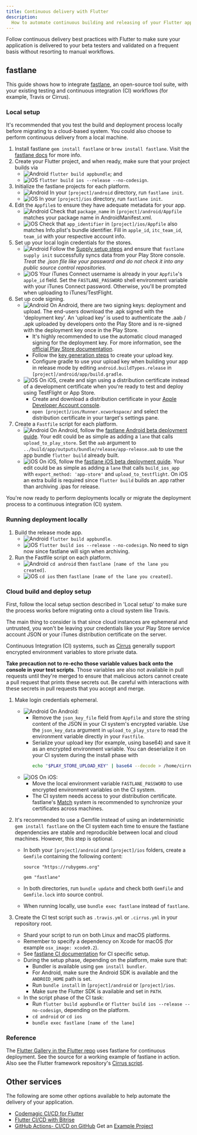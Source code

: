 ```yaml
---
title: Continuous delivery with Flutter
description:
  How to automate continuous building and releasing of your Flutter app.
---
```


Follow continuous delivery best practices with Flutter to make sure your
application is delivered to your beta testers and validated on a frequent basis
without resorting to manual workflows.

## fastlane

This guide shows how to integrate [fastlane][], an open-source tool suite, with
your existing testing and continuous integration (CI) workflows (for example,
Travis or Cirrus).

### Local setup

It's recommended that you test the build and deployment process locally before
migrating to a cloud-based system. You could also choose to perform continuous
delivery from a local machine.

1. Install fastlane `gem install fastlane` or `brew install fastlane`. Visit the
   [fastlane docs][fastlane] for more info.
1. Create your Flutter project, and when ready, make sure that your project
   builds via
   - ![Android](/images/cd/android.png) `flutter build appbundle`; and
   - ![iOS](/images/cd/ios.png) `flutter build ios --release --no-codesign`.
1. Initialize the fastlane projects for each platform.
   - ![Android](/images/cd/android.png) In your `[project]/android` directory,
     run `fastlane init`.
   - ![iOS](/images/cd/ios.png) In your `[project]/ios` directory, run
     `fastlane init`.
1. Edit the `Appfile`s to ensure they have adequate metadata for your app.
   - ![Android](/images/cd/android.png) Check that `package_name` in
     `[project]/android/Appfile` matches your package name in
     AndroidManifest.xml.
   - ![iOS](/images/cd/ios.png) Check that `app_identifier` in
     `[project]/ios/Appfile` also matches Info.plist's bundle identifier. Fill
     in `apple_id`, `itc_team_id`, `team_id` with your respective account info.
1. Set up your local login credentials for the stores.
   - ![Android](/images/cd/android.png) Follow the [Supply setup steps][] and
     ensure that `fastlane supply init` successfully syncs data from your Play
     Store console. _Treat the .json file like your password and do not check it
     into any public source control repositories._
   - ![iOS](/images/cd/ios.png) Your iTunes Connect username is already in your
     `Appfile`'s `apple_id` field. Set the `FASTLANE_PASSWORD` shell environment
     variable with your iTunes Connect password. Otherwise, you'll be prompted
     when uploading to iTunes/TestFlight.
1. Set up code signing.
   - ![Android](/images/cd/android.png) On Android, there are two signing keys:
     deployment and upload. The end-users download the .apk signed with the
     'deployment key'. An 'upload key' is used to authenticate the .aab / .apk
     uploaded by developers onto the Play Store and is re-signed with the
     deployment key once in the Play Store.
     - It's highly recommended to use the automatic cloud managed signing for
       the deployment key. For more information, see the [official Play Store
       documentation][].
     - Follow the
       [key generation steps]({{site.android-dev}}/studio/publish/app-signing#sign-apk)
       to create your upload key.
     - Configure gradle to use your upload key when building your app in release
       mode by editing `android.buildTypes.release` in
       `[project]/android/app/build.gradle`.
   - ![iOS](/images/cd/ios.png) On iOS, create and sign using a distribution
     certificate instead of a development certificate when you're ready to test
     and deploy using TestFlight or App Store.
     - Create and download a distribution certificate in your [Apple Developer
       Account console][].
     - `open [project]/ios/Runner.xcworkspace/` and select the distribution
       certificate in your target's settings pane.
1. Create a `Fastfile` script for each platform.
   - ![Android](/images/cd/android.png) On Android, follow the [fastlane Android
     beta deployment guide][]. Your edit could be as simple as adding a `lane`
     that calls `upload_to_play_store`. Set the `aab` argument to
     `../build/app/outputs/bundle/release/app-release.aab` to use the app bundle
     `flutter build` already built.
   - ![iOS](/images/cd/ios.png) On iOS, follow the [fastlane iOS beta deployment
     guide][]. Your edit could be as simple as adding a `lane` that calls
     `build_ios_app` with `export_method: 'app-store'` and
     `upload_to_testflight`. On iOS an extra build is required since
     `flutter build` builds an .app rather than archiving .ipas for release.

You're now ready to perform deployments locally or migrate the deployment
process to a continuous integration (CI) system.

### Running deployment locally

1. Build the release mode app.
   - ![Android](/images/cd/android.png) `flutter build appbundle`.
   - ![iOS](/images/cd/ios.png) `flutter build ios --release --no-codesign`. No
     need to sign now since fastlane will sign when archiving.
1. Run the Fastfile script on each platform.
   - ![Android](/images/cd/android.png) `cd android` then
     `fastlane [name of the lane you created]`.
   - ![iOS](/images/cd/ios.png) `cd ios` then
     `fastlane [name of the lane you created]`.

### Cloud build and deploy setup

First, follow the local setup section described in 'Local setup' to make sure
the process works before migrating onto a cloud system like Travis.

The main thing to consider is that since cloud instances are ephemeral and
untrusted, you won't be leaving your credentials like your Play Store service
account JSON or your iTunes distribution certificate on the server.

Continuous Integration (CI) systems, such as [Cirrus][] generally support
encrypted environment variables to store private data.

**Take precaution not to re-echo those variable values back onto the console in
your test scripts**. Those variables are also not available in pull requests
until they're merged to ensure that malicious actors cannot create a pull
request that prints these secrets out. Be careful with interactions with these
secrets in pull requests that you accept and merge.

1. Make login credentials ephemeral.

   - ![Android](/images/cd/android.png) On Android:
     - Remove the `json_key_file` field from `Appfile` and store the string
       content of the JSON in your CI system's encrypted variable. Use the
       `json_key_data` argument in `upload_to_play_store` to read the
       environment variable directly in your `Fastfile`.
     - Serialize your upload key (for example, using base64) and save it as an
       encrypted environment variable. You can deserialize it on your CI system
       during the install phase with
       ```bash
       echo "$PLAY_STORE_UPLOAD_KEY" | base64 --decode > /home/cirrus/[directory # and filename specified in your gradle].keystore
       ```
   - ![iOS](/images/cd/ios.png) On iOS:
     - Move the local environment variable `FASTLANE_PASSWORD` to use encrypted
       environment variables on the CI system.
     - The CI system needs access to your distribution certificate. fastlane's
       [Match][] system is recommended to synchronize your certificates across
       machines.

2. It's recommended to use a Gemfile instead of using an indeterministic
   `gem install fastlane` on the CI system each time to ensure the fastlane
   dependencies are stable and reproducible between local and cloud machines.
   However, this step is optional.

   - In both your `[project]/android` and `[project]/ios` folders, create a
     `Gemfile` containing the following content:

     ```
     source "https://rubygems.org"

     gem "fastlane"
     ```

   - In both directories, run `bundle update` and check both `Gemfile` and
     `Gemfile.lock` into source control.
   - When running locally, use `bundle exec fastlane` instead of `fastlane`.

3. Create the CI test script such as `.travis.yml` or `.cirrus.yml` in your
   repository root.
   - Shard your script to run on both Linux and macOS platforms.
   - Remember to specify a dependency on Xcode for macOS (for example
     `osx_image: xcode9.2`).
   - See [fastlane CI documentation][] for CI specific setup.
   - During the setup phase, depending on the platform, make sure that:
     - Bundler is available using `gem install bundler`.
     - For Android, make sure the Android SDK is available and the
       `ANDROID_HOME` path is set.
     - Run `bundle install` in `[project]/android` or `[project]/ios`.
     - Make sure the Flutter SDK is available and set in `PATH`.
   - In the script phase of the CI task:
     - Run `flutter build appbundle` or
       `flutter build ios --release --no-codesign`, depending on the platform.
     - `cd android` or `cd ios`
     - `bundle exec fastlane [name of the lane]`

### Reference

The [Flutter Gallery in the Flutter repo][] uses fastlane for continuous
deployment. See the source for a working example of fastlane in action. Also see
the Flutter framework repository's [Cirrus script][].

## Other services

The following are some other options available to help automate the delivery of
your application.

- [Codemagic CI/CD for Flutter][]
- [Flutter CI/CD with Bitrise][]
- [GitHub Actions- CI/CD on GitHub][] Get an [Example Project][]

[apple developer account console]:
  https://developer.apple.com/account/ios/certificate/
[cirrus]: https://cirrus-ci.org/guide/writing-tasks/#encrypted-variables
[cirrus script]: {{site.github}}/flutter/flutter/blob/master/.cirrus.yml
[codemagic ci/cd for flutter]:
  https://blog.codemagic.io/getting-started-with-codemagic/
[example project]: {{site.github}}/nabilnalakath/flutter-githubaction
[fastlane]: https://docs.fastlane.tools
[fastlane android beta deployment guide]:
  https://docs.fastlane.tools/getting-started/android/beta-deployment/
[fastlane ci documentation]:
  https://docs.fastlane.tools/best-practices/continuous-integration
[fastlane ios beta deployment guide]:
  https://docs.fastlane.tools/getting-started/ios/beta-deployment/
[flutter ci/cd with bitrise]:
  https://devcenter.bitrise.io/getting-started/getting-started-with-flutter-apps/
[flutter gallery in the flutter repo]:
  {{site.github}}/flutter/flutter/tree/master/examples/flutter_gallery
[github actions- ci/cd on github]: https://github.com/features/actions
[gitlab continuous integration (gitlab ci/cd)]:
  https://docs.gitlab.com/ee/ci/README.html#doc-nav
[match]: https://docs.fastlane.tools/actions/match/
[official play store documentation]:
  https://support.google.com/googleplay/android-developer/answer/7384423?hl=en
[supply setup steps]:
  https://docs.fastlane.tools/getting-started/android/setup/#setting-up-supply
